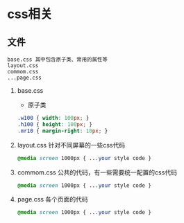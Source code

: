 # css相关

## 文件
    base.css 其中包含原子类、常用的属性等
    layout.css
    commom.css
    ...page.css

1. base.css
    - 原子类
    ```css
    .w100 { width: 100px; }
    .h100 { height: 100px; }
    .mr10 { margin-right: 10px; }
    ```
    
2. layout.css
    针对不同屏幕的一些css代码
    ```css
    @media screen 1000px { ...your style code }
    ```
3. commom.css
    公共的代码，有一些需要统一配置的css代码
    ```css
    @media screen 1000px { ...your style code }
    ```
4. page.css
    各个页面的代码
    ```css
    @media screen 1000px { ...your style code }
    ```